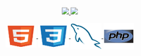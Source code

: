 ### 

<!--
**Gui769/Gui769** is a ✨ _special_ ✨ repository because its `README.md` (this file) appears on your GitHub profile.

Here are some ideas to get you started:

- 🔭 I’m currently working on ...
- 🌱 I’m currently learning ...
- 👯 I’m looking to collaborate on ...
- 🤔 I’m looking for help with ...
- 💬 Ask me about ...
- 📫 How to reach me: ...
- 😄 Pronouns: ...
- ⚡ Fun fact: ...
-->



<div align="center">
  <a href="https://github.com/GuiScarabelli">
  <img height="180em" src="https://github-readme-stats.vercel.app/api?username=GuiScarabelli&show_icons=true&theme=dracula&include_all_commits=true&count_private=true"/>
  <img height="180em" src="https://github-readme-stats.vercel.app/api/top-langs/?username=GuiScarabelli&layout=compact&langs_count=7&theme=dracula"/>
</div>
  
  <div style="display: inline_block" align="center"><br>
    
<img margin="auto 20px auto 20px" align="center" alt="HTML" height="50" width="70" src="https://raw.githubusercontent.com/devicons/devicon/master/icons/html5/html5-original.svg">
<img margin="auto 20px auto 20px" align="center" alt="CSS" height="50" width="70" src="https://raw.githubusercontent.com/devicons/devicon/master/icons/css3/css3-original.svg">
<img margin="auto 20px auto 20px" align="center" alt="SQL" height="60" width="70" src="https://raw.githubusercontent.com/devicons/devicon/master/icons/mysql/mysql-original.svg">   
<img margin="auto 20px auto 20px" align="center" alt="Php" height="60" width="70" src="https://raw.githubusercontent.com/devicons/devicon/master/icons/php/php-original.svg">
    
  </div>
        
